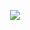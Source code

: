 <!-- I solemnly swear that I am up to no good. -->

<p align="center">
  <img src="https://media2.giphy.com/media/mFNZNT7Z5KNM1fuGkw/giphy.gif"/>
</p>
